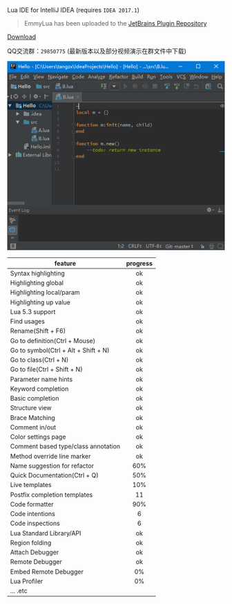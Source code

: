 Lua IDE for IntelliJ IDEA (requires `IDEA 2017.1`)

> EmmyLua has been uploaded to the [JetBrains Plugin Repository](https://plugins.jetbrains.com/plugin/9768-emmylua)

[Download](https://plugins.jetbrains.com/plugin/9768-emmylua)

QQ交流群：`29850775`
(最新版本以及部分视频演示在群文件中下载)

![snapshot](/snapshot/overview.gif)

| feature                              | progress |
| ------------------------------------ | :------: |
| Syntax highlighting                  |    ok    |
| Highlighting global                  |    ok    |
| Highlighting local/param             |    ok    |
| Highlighting up value                |    ok    |
| Lua 5.3 support                      |    ok    |
| Find usages                          |    ok    |
| Rename(Shift + F6)                   |    ok    |
| Go to definition(Ctrl + Mouse)       |    ok    |
| Go to symbol(Ctrl + Alt + Shift + N) |    ok    |
| Go to class(Ctrl + N)                |    ok    |
| Go to file(Ctrl + Shift + N)         |    ok    |
| Parameter name hints                 |    ok    |
| Keyword completion                   |    ok    |
| Basic completion                     |    ok    |
| Structure view                       |    ok    |
| Brace Matching                       |    ok    |
| Comment in/out                       |    ok    |
| Color settings page                  |    ok    |
| Comment based type/class annotation  |    ok    |
| Method override line marker          |    ok    |
| Name suggestion for refactor         |   60%    |
| Quick Documentation(Ctrl + Q)        |   50%    |
| Live templates                       |   10%    |
| Postfix completion templates         |    11    |
| Code formatter                       |   90%    |
| Code intentions                      |    6     |
| Code inspections                     |    6     |
| Lua Standard Library/API             |    ok    |
| Region folding                       |    ok    |
| Attach Debugger                      |    ok    |
| Remote Debugger                      |    ok    |
| Embed Remote Debugger                |    0%    |
| Lua Profiler                         |    0%    |
| ... .etc                             |          |